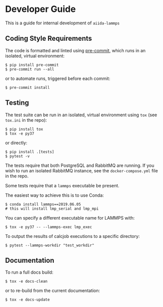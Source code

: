 # Developer Guide

This is a guide for internal development of `aiida-lammps`

## Coding Style Requirements

The code is formatted and linted using [pre-commit](https://pre-commit.com/), which runs in an isolated, virtual environment:

```shell
$ pip install pre-commit
$ pre-commit run --all
```

or to automate runs, triggered before each commit:

```shell
$ pre-commit install
```

## Testing

The test suite can be run in an isolated, virtual environment using `tox` (see `tox.ini` in the repo):

```shell
$ pip install tox
$ tox -e py37
```

or directly:

```shell
$ pip install .[tests]
$ pytest -v
```

The tests require that both PostgreSQL and RabbitMQ are running.
If you wish to run an isolated RabbitMQ instance, see the `docker-compose.yml` file in the repo.

Some tests require that a `lammps` executable be present.

The easiest way to achieve this is to use Conda:

```shell
$ conda install lammps==2019.06.05
# this will install lmp_serial and lmp_mpi
```

You can specify a different executable name for LAMMPS with:

```shell
$ tox -e py37 -- --lammps-exec lmp_exec
```

To output the results of calcjob executions to a specific directory:

```shell
$ pytest --lammps-workdir "test_workdir"
```

## Documentation

To run a full docs build:

```shell
$ tox -e docs-clean
```

or to re-build from the current documentation:

```shell
$ tox -e docs-update
```
